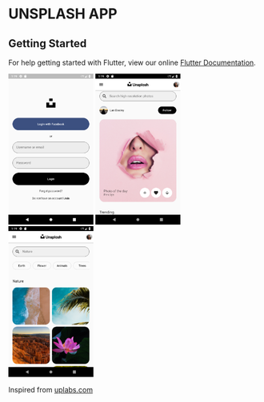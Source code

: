 # UNSPLASH APP

## Getting Started

For help getting started with Flutter, view our online
[Flutter Documentation](https://flutter.io/).


<img src="assets/screenshots/1.png" height="302em"/> <img src="assets/screenshots/2.png" height="302em"/><img src="assets/screenshots/3.png" height="302em"/>

Inspired from [uplabs.com](https://www.uplabs.com/posts/unsplash-app-concept-9544f2ac-2ef9-4a10-8c46-d2958781b5e9)
